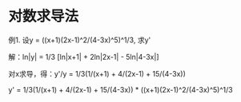 # 对数求导法

例1. 设y = ((x+1)(2x-1)^2/(4-3x)^5)^1/3, 求y'

解：ln|y| = 1/3 [ln|x+1| + 2ln|2x-1| - 5ln|4-3x|]

对x求导，得：y'/y = 1/3(1/(x+1) + 4/(2x-1) + 15/(4-3x))

y' = 1/3(1/(x+1) + 4/(2x-1) + 15/(4-3x)) * ((x+1)(2x-1)^2/(4-3x)^5)^1/3